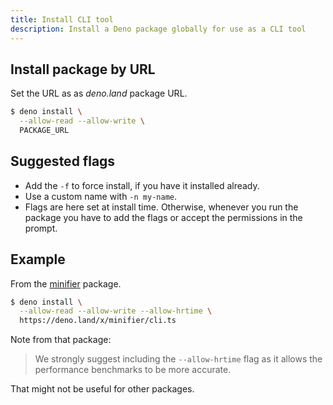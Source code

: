 ```yaml
---
title: Install CLI tool
description: Install a Deno package globally for use as a CLI tool
---
```



## Install package by URL

Set the URL as as _deno.land_ package URL.

```sh
$ deno install \
  --allow-read --allow-write \
  PACKAGE_URL
```


## Suggested flags

- Add the `-f` to force install, if you have it installed already.
- Use a custom name with `-n my-name`.
- Flags are here set at install time. Otherwise, whenever you run the package you have to add the flags or accept the permissions in the prompt.
 

## Example

From the [minifier](https://deno.land/x/minifier) package.

```sh
$ deno install \
  --allow-read --allow-write --allow-hrtime \
  https://deno.land/x/minifier/cli.ts
```

Note from that package:

> We strongly suggest including the `--allow-hrtime` flag as it allows the performance benchmarks to be more accurate.

That might not be useful for other packages.
